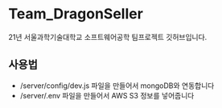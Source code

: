 # Team_DragonSeller
21년 서울과학기술대학교 소프트웨어공학 팀프로젝트 깃허브입니다.

## 사용법
* /server/config/dev.js 파일을 만들어서 mongoDB와 연동합니다
* /server/.env 파일을 만들어서 AWS S3 정보를 넣어줍니다
